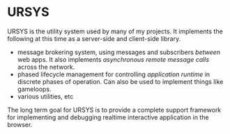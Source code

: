 # URSYS

URSYS is the utility system used by many of my projects. It implements the following at this time as a server-side and client-side library.

* message brokering system, using messages and subscribers *between* web apps. It also implements *asynchronous remote message calls* across the network.
* phased lifecycle management for controlling *application runtime* in discrete phases of operation. Can also be used to implement things like gameloops.
* various utilities, etc

The long term goal for URSYS is to provide a complete support framework for implementing and debugging realtime interactive application in the browser.
